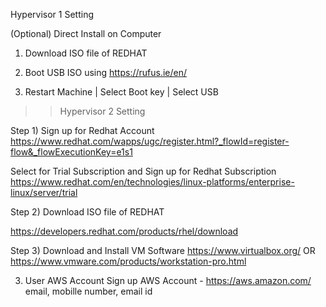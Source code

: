 Hypervisor 1 Setting

(Optional) Direct Install on Computer

1) Download ISO file of REDHAT


2) Boot USB ISO using https://rufus.ie/en/

3) Restart Machine | Select Boot key | Select USB


>> Hypervisor 2 Setting

Step 1) Sign up for Redhat Account
https://www.redhat.com/wapps/ugc/register.html?_flowId=register-flow&_flowExecutionKey=e1s1

Select for Trial Subscription and Sign up for Redhat Subscription 
https://www.redhat.com/en/technologies/linux-platforms/enterprise-linux/server/trial

Step 2) Download ISO file of REDHAT

https://developers.redhat.com/products/rhel/download

Step 3) Download and Install VM Software
https://www.virtualbox.org/
OR
https://www.vmware.com/products/workstation-pro.html


3) User AWS Account 
Sign up AWS Account - https://aws.amazon.com/
email, mobille number, email id 




